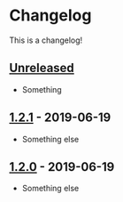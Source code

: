 # Changelog

This is a changelog!

## [Unreleased](https://github.com/somehats/changelog-publish/compare/v1.2.1...HEAD)

- Something

## [1.2.1](https://github.com/somehats/changelog-publish/compare/v1.2.0...v1.2.1) - 2019-06-19

- Something else

## [1.2.0](https://github.com/somehats/changelog-publish/releases/tag/v1.2.0) - 2019-06-19

- Something else
